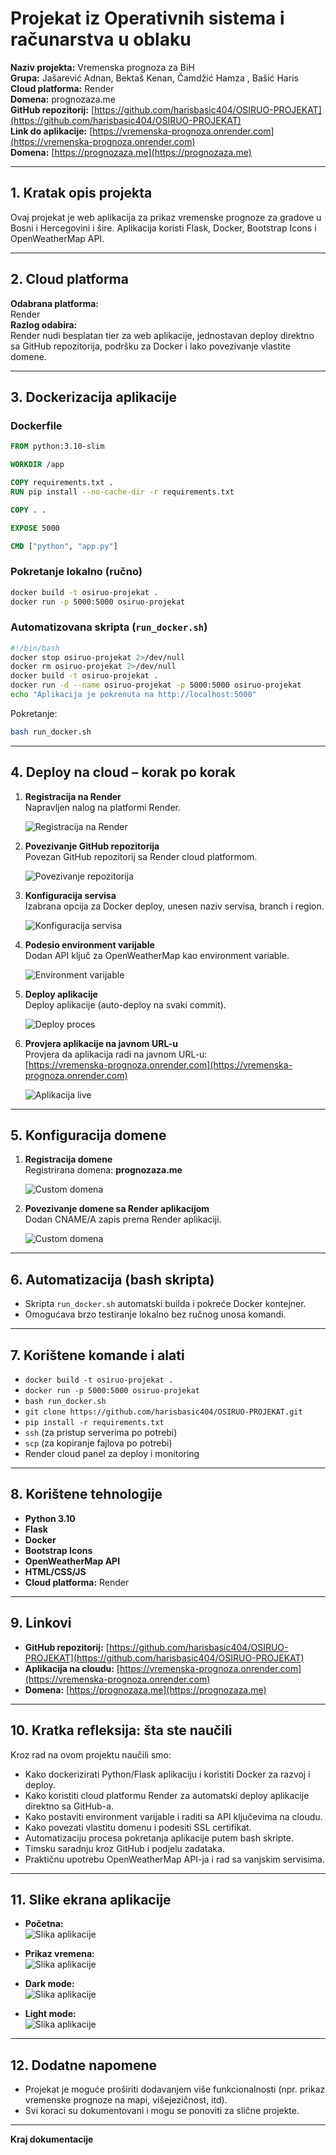 # Projekat iz Operativnih sistema i računarstva u oblaku  
**Naziv projekta:** Vremenska prognoza za BiH  
**Grupa:** Jašarević Adnan, Bektaš Kenan, Čamdžić Hamza , Bašić Haris  
**Cloud platforma:** Render  
**Domena:** prognozaza.me  
**GitHub repozitorij:** [https://github.com/harisbasic404/OSIRUO-PROJEKAT](https://github.com/harisbasic404/OSIRUO-PROJEKAT)  
**Link do aplikacije:** [https://vremenska-prognoza.onrender.com](https://vremenska-prognoza.onrender.com)  
**Domena:** [https://prognozaza.me](https://prognozaza.me)

---

## 1. Kratak opis projekta

Ovaj projekat je web aplikacija za prikaz vremenske prognoze za gradove u Bosni i Hercegovini i šire. Aplikacija koristi Flask, Docker, Bootstrap Icons i OpenWeatherMap API.

---

## 2. Cloud platforma

**Odabrana platforma:**  
Render  
**Razlog odabira:**  
Render nudi besplatan tier za web aplikacije, jednostavan deploy direktno sa GitHub repozitorija, podršku za Docker i lako povezivanje vlastite domene.

---

## 3. Dockerizacija aplikacije

### Dockerfile
```dockerfile
FROM python:3.10-slim

WORKDIR /app

COPY requirements.txt .
RUN pip install --no-cache-dir -r requirements.txt

COPY . .

EXPOSE 5000

CMD ["python", "app.py"]
```

### Pokretanje lokalno (ručno)
```bash
docker build -t osiruo-projekat .
docker run -p 5000:5000 osiruo-projekat
```

### Automatizovana skripta (`run_docker.sh`)
```bash
#!/bin/bash
docker stop osiruo-projekat 2>/dev/null
docker rm osiruo-projekat 2>/dev/null
docker build -t osiruo-projekat .
docker run -d --name osiruo-projekat -p 5000:5000 osiruo-projekat
echo "Aplikacija je pokrenuta na http://localhost:5000"
```
Pokretanje:
```bash
bash run_docker.sh
```

---

## 4. Deploy na cloud – korak po korak

1. **Registracija na Render**  
   Napravljen nalog na platformi Render.

   ![Registracija na Render](static/img/renderlogin.png)

2. **Povezivanje GitHub repozitorija**  
   Povezan GitHub repozitorij sa Render cloud platformom.

   ![Povezivanje repozitorija](static/img/gitlink.png)

3. **Konfiguracija servisa**  
   Izabrana opcija za Docker deploy, unesen naziv servisa, branch i region.

   ![Konfiguracija servisa](static/img/postavke.png)

4. **Podesio environment varijable**  
   Dodan API ključ za OpenWeatherMap kao environment variable.

   ![Environment varijable](static/img/apykeyy.png)

5. **Deploy aplikacije**  
   Deploy aplikacije (auto-deploy na svaki commit).

   ![Deploy proces](static/img/deployanje.png)

6. **Provjera aplikacije na javnom URL-u**  
   Provjera da aplikacija radi na javnom URL-u:  
   [https://vremenska-prognoza.onrender.com](https://vremenska-prognoza.onrender.com)

   ![Aplikacija live](static/img/pokrenutaaplikacija.png)

---

## 5. Konfiguracija domene

1. **Registracija domene**  
   Registrirana domena: **prognozaza.me**

   ![Custom domena](static/img/domena.jpg)

2. **Povezivanje domene sa Render aplikacijom**  
   Dodan CNAME/A zapis prema Render aplikaciji.

   ![Custom domena](static/img/customdomena.jpg)

---


## 6. Automatizacija (bash skripta)

- Skripta `run_docker.sh` automatski builda i pokreće Docker kontejner.
- Omogućava brzo testiranje lokalno bez ručnog unosa komandi.

---

## 7. Korištene komande i alati

- `docker build -t osiruo-projekat .`
- `docker run -p 5000:5000 osiruo-projekat`
- `bash run_docker.sh`
- `git clone https://github.com/harisbasic404/OSIRUO-PROJEKAT.git`
- `pip install -r requirements.txt`
- `ssh` (za pristup serverima po potrebi)
- `scp` (za kopiranje fajlova po potrebi)
- Render cloud panel za deploy i monitoring

---

## 8. Korištene tehnologije

- **Python 3.10**
- **Flask**
- **Docker**
- **Bootstrap Icons**
- **OpenWeatherMap API**
- **HTML/CSS/JS**
- **Cloud platforma:** Render

---

## 9. Linkovi

- **GitHub repozitorij:** [https://github.com/harisbasic404/OSIRUO-PROJEKAT](https://github.com/harisbasic404/OSIRUO-PROJEKAT)
- **Aplikacija na cloudu:** [https://vremenska-prognoza.onrender.com](https://vremenska-prognoza.onrender.com)
- **Domena:** [https://prognozaza.me](https://prognozaza.me)

---

## 10. Kratka refleksija: šta ste naučili

Kroz rad na ovom projektu naučili smo:
- Kako dockerizirati Python/Flask aplikaciju i koristiti Docker za razvoj i deploy.
- Kako koristiti cloud platformu Render za automatski deploy aplikacije direktno sa GitHub-a.
- Kako postaviti environment varijable i raditi sa API ključevima na cloudu.
- Kako povezati vlastitu domenu i podesiti SSL certifikat.
- Automatizaciju procesa pokretanja aplikacije putem bash skripte.
- Timsku saradnju kroz GitHub i podjelu zadataka.
- Praktičnu upotrebu OpenWeatherMap API-ja i rad sa vanjskim servisima.

---

## 11. Slike ekrana aplikacije 

- **Početna:**  
  ![Slika aplikacije](static/img/pocetna.png)

- **Prikaz vremena:**  
  ![Slika aplikacije](static/img/vrijeme.png)

- **Dark mode:**  
  ![Slika aplikacije](static/img/darkmode.png)

- **Light mode:**  
  ![Slika aplikacije](static/img/lightmode.png)

---

## 12. Dodatne napomene

- Projekat je moguće proširiti dodavanjem više funkcionalnosti (npr. prikaz vremenske prognoze na mapi, višejezičnost, itd).
- Svi koraci su dokumentovani i mogu se ponoviti za slične projekte.

---

**Kraj dokumentacije**